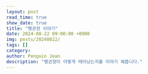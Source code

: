 ```yaml
---
layout: post
read_time: true
show_date: true
title: "펭귄쟝 이야기"
date: 2024-08-22 09:00:00 +0900
img: posts/20240822/
tags: []
category:
author: Penguin Jean
description: "펭귄쟝이 어떻게 태어났는지를 이야기 해봅니다."
---
```


